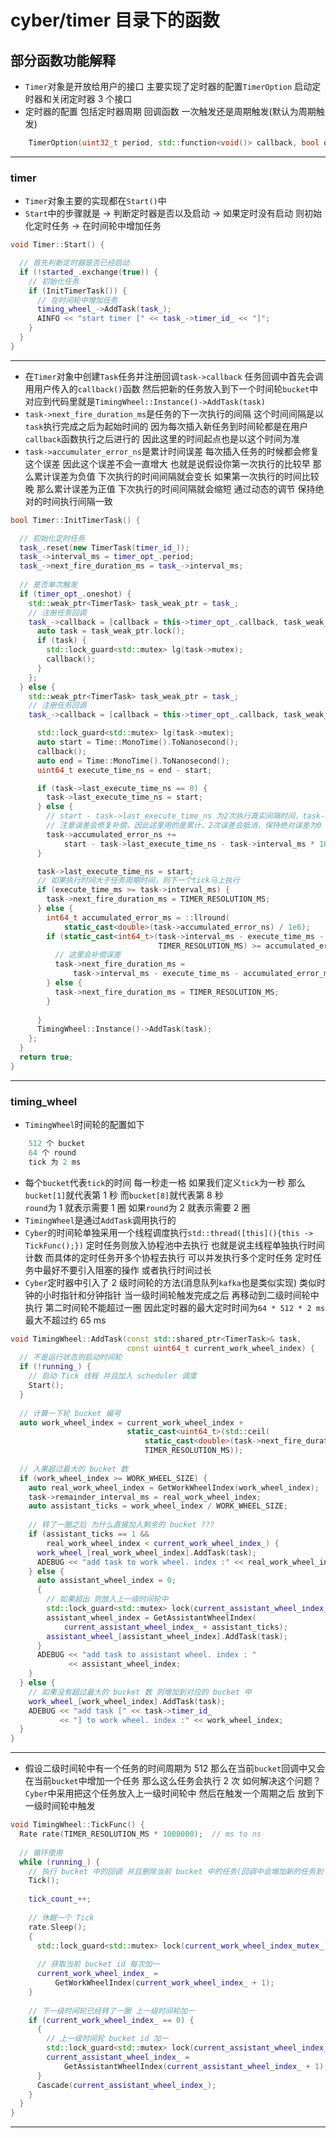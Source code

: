 # cyber/timer 目录下的函数

## 部分函数功能解释

* `Timer`对象是开放给用户的接口 主要实现了定时器的配置`TimerOption` 启动定时器和关闭定时器 3 个接口
* 定时器的配置 包括定时器周期 回调函数 一次触发还是周期触发(默认为周期触发)

```cpp
	TimerOption(uint32_t period, std::function<void()> callback, bool oneshot) : period(period), callback(callback), oneshot(oneshot) {}
```

---

### timer

* `Timer`对象主要的实现都在`Start()`中
* `Start`中的步骤就是 -> 判断定时器是否以及启动 -> 如果定时没有启动 则初始化定时任务 -> 在时间轮中增加任务

```cpp
void Timer::Start() {

  // 首先判断定时器是否已经启动
  if (!started_.exchange(true)) {
    // 初始化任务
    if (InitTimerTask()) {
      // 在时间轮中增加任务
      timing_wheel_->AddTask(task_);
      AINFO << "start timer [" << task_->timer_id_ << "]";
    }
  }
}
```

---

* 在`Timer`对象中创建`Task`任务并注册回调`task->callback` 任务回调中首先会调用用户传入的`callback()`函数 然后把新的任务放入到下一个时间轮`bucket`中 对应到代码里就是`TimingWheel::Instance()->AddTask(task)`
* `task->next_fire_duration_ms`是任务的下一次执行的间隔 这个时间间隔是以`task`执行完成之后为起始时间的 因为每次插入新任务到时间轮都是在用户`callback`函数执行之后进行的 因此这里的时间起点也是以这个时间为准
* `task->accumulater_error_ns`是累计时间误差 每次插入任务的时候都会修复这个误差 因此这个误差不会一直增大 也就是说假设你第一次执行的比较早 那么累计误差为负值 下次执行的时间间隔就会变长 如果第一次执行的时间比较晚 那么累计误差为正值 下次执行的时间间隔就会缩短 通过动态的调节 保持绝对的时间执行间隔一致

```cpp
bool Timer::InitTimerTask() {

  // 初始化定时任务
  task_.reset(new TimerTask(timer_id_));
  task_->interval_ms = timer_opt_.period;
  task_->next_fire_duration_ms = task_->interval_ms;
  
  // 是否单次触发
  if (timer_opt_.oneshot) {
    std::weak_ptr<TimerTask> task_weak_ptr = task_;
    // 注册任务回调
    task_->callback = [callback = this->timer_opt_.callback, task_weak_ptr]() {
      auto task = task_weak_ptr.lock();
      if (task) {
        std::lock_guard<std::mutex> lg(task->mutex);
        callback();
      }
    };
  } else {
    std::weak_ptr<TimerTask> task_weak_ptr = task_;
    // 注册任务回调
    task_->callback = [callback = this->timer_opt_.callback, task_weak_ptr]() {

      std::lock_guard<std::mutex> lg(task->mutex);
      auto start = Time::MonoTime().ToNanosecond();
      callback();
      auto end = Time::MonoTime().ToNanosecond();
      uint64_t execute_time_ns = end - start;

      if (task->last_execute_time_ns == 0) {
        task->last_execute_time_ns = start;
      } else {
        // start - task->last_execute_time_ns 为2次执行真实间隔时间，task->interval_ms是设定的间隔时间
        // 注意误差会修复补偿，因此这里用的是累计，2次误差会抵消，保持绝对误差为0
        task->accumulated_error_ns +=
            start - task->last_execute_time_ns - task->interval_ms * 1000000;
      }

      task->last_execute_time_ns = start;
      // 如果执行时间大于任务周期时间，则下一个tick马上执行
      if (execute_time_ms >= task->interval_ms) {
        task->next_fire_duration_ms = TIMER_RESOLUTION_MS;
      } else {
        int64_t accumulated_error_ms = ::llround(
            static_cast<double>(task->accumulated_error_ns) / 1e6);
        if (static_cast<int64_t>(task->interval_ms - execute_time_ms -
                                 TIMER_RESOLUTION_MS) >= accumulated_error_ms) {
          // 这里会补偿误差
          task->next_fire_duration_ms =
              task->interval_ms - execute_time_ms - accumulated_error_ms;
        } else {
          task->next_fire_duration_ms = TIMER_RESOLUTION_MS;
        }
 
      }
      TimingWheel::Instance()->AddTask(task);
    };
  }
  return true;
}
```

---

### timing_wheel

* `TimingWheel`时间轮的配置如下

```cpp
	512 个 bucket
	64 个 round
	tick 为 2 ms
```

* 每个`bucket`代表`tick`的时间 每一秒走一格 如果我们定义`tick`为一秒 那么`bucket[1]`就代表第 1 秒 而`bucket[8]`就代表第 8 秒   
`round`为 1 就表示需要 1 圈 如果`round`为 2 就表示需要 2 圈
* `TimingWheel`是通过`AddTask`调用执行的
* `Cyber`的时间轮单独采用一个线程调度执行`std::thread([this](){this -> TickFunc();})` 定时任务则放入协程池中去执行 也就是说主线程单独执行时间计数 而具体的定时任务开多个协程去执行 可以并发执行多个定时任务 定时任务中最好不要引入阻塞的操作 或者执行时间过长
* `Cyber`定时器中引入了 2 级时间轮的方法(消息队列`kafka`也是类似实现) 类似时钟的小时指针和分钟指针 当一级时间轮触发完成之后 再移动到二级时间轮中执行 第二时间轮不能超过一圈 因此定时器的最大定时时间为`64 * 512 * 2 ms` 最大不超过约 65 ms


```cpp
void TimingWheel::AddTask(const std::shared_ptr<TimerTask>& task,
                          const uint64_t current_work_wheel_index) {
  // 不是运行状态则启动时间轮
  if (!running_) {
    // 启动 Tick 线程 并且加入 scheduler 调度
    Start();
  }
  
  // 计算一下轮 bucket 编号
  auto work_wheel_index = current_work_wheel_index +
                          static_cast<uint64_t>(std::ceil(
                              static_cast<double>(task->next_fire_duration_ms) /
                              TIMER_RESOLUTION_MS));
                              
  // 入果超过最大的 bucket 数
  if (work_wheel_index >= WORK_WHEEL_SIZE) {
    auto real_work_wheel_index = GetWorkWheelIndex(work_wheel_index);
    task->remainder_interval_ms = real_work_wheel_index;
    auto assistant_ticks = work_wheel_index / WORK_WHEEL_SIZE;
    
    // 转了一圈之后 为什么直接加入剩余的 bucket ???
    if (assistant_ticks == 1 &&
        real_work_wheel_index < current_work_wheel_index_) {
      work_wheel_[real_work_wheel_index].AddTask(task);
      ADEBUG << "add task to work wheel. index :" << real_work_wheel_index;
    } else {
      auto assistant_wheel_index = 0;
      {
        // 如果超出 则放入上一级时间轮中
        std::lock_guard<std::mutex> lock(current_assistant_wheel_index_mutex_);
        assistant_wheel_index = GetAssistantWheelIndex(
            current_assistant_wheel_index_ + assistant_ticks);
        assistant_wheel_[assistant_wheel_index].AddTask(task);
      }
      ADEBUG << "add task to assistant wheel. index : "
             << assistant_wheel_index;
    }
  } else {
    // 如果没有超过最大的 bucket 数 则增加到对应的 bucket 中
    work_wheel_[work_wheel_index].AddTask(task);
    ADEBUG << "add task [" << task->timer_id_
           << "] to work wheel. index :" << work_wheel_index;
  }
}
```

---

* 假设二级时间轮中有一个任务的时间周期为 512 那么在当前`bucket`回调中又会在当前`bucket`中增加一个任务 那么这么任务会执行 2 次 如何解决这个问题？  
`Cyber`中采用把这个任务放入上一级时间轮中 然后在触发一个周期之后 放到下一级时间轮中触发

```cpp
void TimingWheel::TickFunc() {
  Rate rate(TIMER_RESOLUTION_MS * 1000000);  // ms to ns
  
  // 循环使用
  while (running_) {
    // 执行 bucket 中的回调 并且删除当前 bucket 中的任务(回调中会增加新的任务到 bucket)
    Tick();
    
    tick_count_++;
    
    // 休眠一个 Tick
    rate.Sleep();
    {
      std::lock_guard<std::mutex> lock(current_work_wheel_index_mutex_);
      
      // 获取当前 bucket id 每次加一
      current_work_wheel_index_ =
          GetWorkWheelIndex(current_work_wheel_index_ + 1);
    }
    
    // 下一级时间轮已经转了一圈 上一级时间轮加一
    if (current_work_wheel_index_ == 0) {
      {
        // 上一级时间轮 bucket id 加一
        std::lock_guard<std::mutex> lock(current_assistant_wheel_index_mutex_);
        current_assistant_wheel_index_ =
            GetAssistantWheelIndex(current_assistant_wheel_index_ + 1);
      }
      Cascade(current_assistant_wheel_index_);
    }
  }
}

```

---